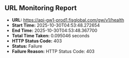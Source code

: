 ## URL Monitoring Report

- **URL:** https://api-gw1-prod1.fisglobal.com/gw/v1/health
- **Start Time:** 2025-10-30T04:53:48.272654
- **End Time:** 2025-10-30T04:53:48.367700
- **Total Time Taken:** 0.095046 seconds
- **HTTP Status Code:** 403
- **Status:** Failure
- **Failure Reason:** HTTP Status Code: 403
